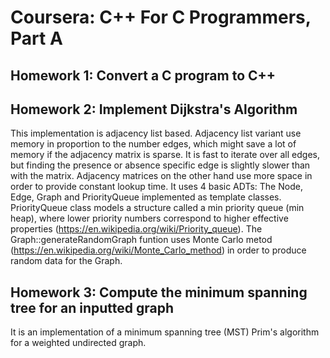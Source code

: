 # Coursera: C++ For C Programmers, Part A

## Homework 1: Convert a C program to C++
     
## Homework 2: Implement Dijkstra's Algorithm
This implementation is adjacency list based. Adjacency list variant use memory
in proportion to the number edges, which might save a lot of memory if the
adjacency matrix is sparse. It is fast to iterate over all edges, but finding
the presence or absence specific edge is slightly slower than with the matrix.
Adjacency matrices on the other hand use more space in order to provide constant
lookup time.  It uses 4 basic ADTs: The Node, Edge, Graph and PriorityQueue
implemented as template classes.  PriorityQueue class models a structure called
a min priority queue (min heap), where lower priority numbers correspond to
higher effective properties (https://en.wikipedia.org/wiki/Priority_queue). The
Graph::generateRandomGraph funtion uses Monte Carlo metod
(https://en.wikipedia.org/wiki/Monte_Carlo_method) in order to produce random
data for the Graph.

## Homework 3: Compute the minimum spanning tree for an inputted graph
It is an implementation of a minimum spanning tree (MST) Prim's algorithm for a
weighted undirected graph.

